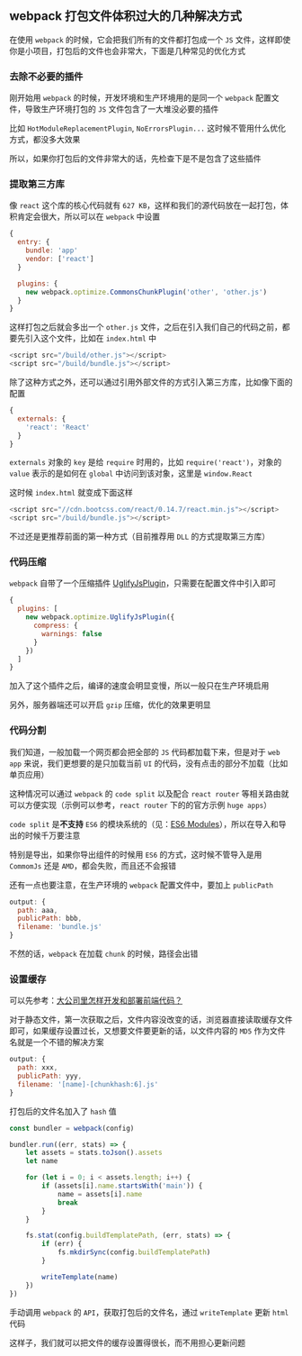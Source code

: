 ## webpack 打包文件体积过大的几种解决方式

在使用 `webpack` 的时候，它会把我们所有的文件都打包成一个 `JS` 文件，这样即使你是小项目，打包后的文件也会非常大，下面是几种常见的优化方式


### 去除不必要的插件

刚开始用 `webpack` 的时候，开发环境和生产环境用的是同一个 `webpack` 配置文件，导致生产环境打包的 `JS` 文件包含了一大堆没必要的插件

比如 `HotModuleReplacementPlugin`, `NoErrorsPlugin...` 这时候不管用什么优化方式，都没多大效果

所以，如果你打包后的文件非常大的话，先检查下是不是包含了这些插件

### 提取第三方库

像 `react` 这个库的核心代码就有 `627 KB`，这样和我们的源代码放在一起打包，体积肯定会很大，所以可以在 `webpack` 中设置

```js
{
  entry: {
    bundle: 'app'
    vendor: ['react']
  }

  plugins: {
    new webpack.optimize.CommonsChunkPlugin('other', 'other.js')
  }
}
```

这样打包之后就会多出一个 `other.js` 文件，之后在引入我们自己的代码之前，都要先引入这个文件，比如在 `index.html` 中

```js
<script src="/build/other.js"></script>
<script src="/build/bundle.js"></script>
```

除了这种方式之外，还可以通过引用外部文件的方式引入第三方库，比如像下面的配置

```js
{
  externals: {
    'react': 'React'
  }
}
```

`externals` 对象的 `key` 是给 `require` 时用的，比如 `require('react')`，对象的 `value` 表示的是如何在 `global` 中访问到该对象，这里是 `window.React`

这时候 `index.html` 就变成下面这样

```js
<script src="//cdn.bootcss.com/react/0.14.7/react.min.js"></script>
<script src="/build/bundle.js"></script>
```

不过还是更推荐前面的第一种方式（目前推荐用 `DLL` 的方式提取第三方库）


### 代码压缩

`webpack` 自带了一个压缩插件 [UglifyJsPlugin](https://webpack.github.io/docs/list-of-plugins.html#uglifyjsplugin)，只需要在配置文件中引入即可

```js
{
  plugins: [
    new webpack.optimize.UglifyJsPlugin({
      compress: {
        warnings: false
      }
    })
  ]
}
```

加入了这个插件之后，编译的速度会明显变慢，所以一般只在生产环境启用

另外，服务器端还可以开启 `gzip` 压缩，优化的效果更明显



### 代码分割

我们知道，一般加载一个网页都会把全部的 `JS` 代码都加载下来，但是对于 `web app` 来说，我们更想要的是只加载当前 `UI` 的代码，没有点击的部分不加载（比如单页应用）

这种情况可以通过 `webpack` 的 `code split` 以及配合 `react router` 等相关路由就可以方便实现（示例可以参考，`react router` 下的的官方示例 `huge apps`）

`code split` 是**不支持** `ES6` 的模块系统的（见：[ES6 Modules](https://webpack.github.io/docs/code-splitting.html#es6-modules)），所以在导入和导出的时候千万要注意

特别是导出，如果你导出组件的时候用 `ES6` 的方式，这时候不管导入是用 `CommomJs` 还是 `AMD`，都会失败，而且还不会报错

还有一点也要注意，在生产环境的 `webpack` 配置文件中，要加上 `publicPath`

```js
output: {
  path: aaa,
  publicPath: bbb,
  filename: 'bundle.js'
}
```

不然的话，`webpack` 在加载 `chunk` 的时候，路径会出错



### 设置缓存

可以先参考：[大公司里怎样开发和部署前端代码？](https://github.com/fouber/blog/issues/6)

对于静态文件，第一次获取之后，文件内容没改变的话，浏览器直接读取缓存文件即可，如果缓存设置过长，又想要文件要更新的话，以文件内容的 `MD5` 作为文件名就是一个不错的解决方案

```js
output: {
  path: xxx,
  publicPath: yyy,
  filename: '[name]-[chunkhash:6].js'
}
```

打包后的文件名加入了 `hash` 值

```js
const bundler = webpack(config)

bundler.run((err, stats) => {
	let assets = stats.toJson().assets
	let name

	for (let i = 0; i < assets.length; i++) {
		if (assets[i].name.startsWith('main')) {
			name = assets[i].name
			break
		}
	}

	fs.stat(config.buildTemplatePath, (err, stats) => {
		if (err) {
			fs.mkdirSync(config.buildTemplatePath)
		}

		writeTemplate(name)
	})
})
```

手动调用 `webpack` 的 `API`，获取打包后的文件名，通过 `writeTemplate` 更新 `html` 代码

这样子，我们就可以把文件的缓存设置得很长，而不用担心更新问题

